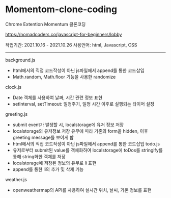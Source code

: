 # Momentom-clone-coding

Chrome Extention Momentum 클론코딩

https://nomadcoders.co/javascript-for-beginners/lobby


작업기간: 2021.10.16 - 2021.10.26
사용언어: html, Javascript, CSS

-------------------------------------

background.js
 - html에서의 직접 코드작성이 아닌 js파일에서 append를 통한 코드삽입
 - Math.random, Math.floor 기능을 사용한 randomize

clock.js
 - Date 객체를 사용하여 날짜, 시간 관련 정보 표현
 - setInterval, setTimeout: 일정주기, 일정 시간 이후로 실행되는 타이머 설정

greeting.js
 - submit event가 발생할 시, localstorage에 유저 정보 저장
 - localstorage의 유저정보 저장 유무에 따라 기존의 form을 hidden, 이후 greeting message를 보이게 함
 - html에서의 직접 코드작성이 아닌 js파일에서 append를 통한 코드삽입
todo.js
 - 유저로부터 submit된 value를 객체화하여 localstorage에 toDos를 stringify를 통해 string화한 객체를 저장
 - localstorage에 저장된 정보의 유무로 li 표현 
 - append를 통한 li의 추가 및 삭제 기능

weather.js
 - openweathermap의 API를 사용하여 실시간 위치, 날씨, 기온 정보를 표현

